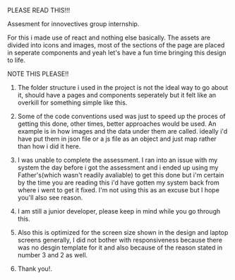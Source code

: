 
PLEASE READ THIS!!!

Assesment for innovectives group internship.

For this i made use of react and nothing else basically.
The assets are divided into icons and images, most of the sections of the page are placed in seperate components and yeah let's have a fun time bringing this design to life.

NOTE THIS PLEASE!!

1. The folder structure i used in the project is not the ideal way to go about it, should have a pages and components seperately but it felt like an overkill for something simple like this.

2. Some of the code conventions used was just to speed up the proces of getting this done, other times, better approaches would be used. An example is in how images and the data under them are called. ideally i'd have put them in json file or a js file as an object and just map rather than how i did it here.

3. I was unable to complete the assessment. I ran into an issue with my system the day before i got the assessment and i ended up using my Father's(which wasn't readily avaliable) to get this done but i'm certain by the time you are reading this i'd have gotten my system back from where i went to get it fixed. I'm not using this as an excuse but I hope you'll also see reason.

4. I am still a junior developer, please keep in mind while you go through this.

5. Also this is optimized for the screen size shown in the design and laptop screens generally, I did not bother with responsiveness because there was no desgin template for it and also because of the reason stated in number 3 and 2 as well.

6. Thank you!.

